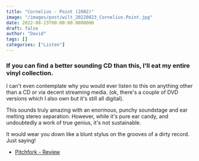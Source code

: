 ```yaml
---
title: "Cornelius - Point (2002)"
image: "/images/post/wilt_20220823_Cornelius.Point.jpg"
date: 2022-08-23T00:00:00.0000000
draft: false
author: "David"
tags: []
categories: ["Listen"]
---
```

### If you can find a better sounding CD than this, I'll eat my entire vinyl collection.

 I can't even contemplate why you would ever listen to this on anything other than a CD or via decent streaming media. (ok, there's a couple of DVD versions which I also own but it's still all digital).

 This sounds truly amazing with an enormous, punchy soundstage and ear melting stereo separation. However, while it's pure ear candy, and undoubtedly a work of true genius, it's not sustainable. 

 It would wear you down like a blunt stylus on the grooves of a dirty record. Just saying!

-  [Pitchfork - Review](https://pitchfork.com/reviews/albums/1607-point/)